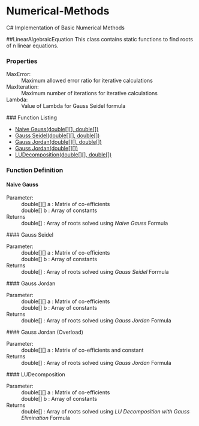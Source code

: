 # Numerical-Methods
C# Implementation of Basic Numerical Methods

##LinearAlgebraicEquation
This class contains static functions to find roots of n linear equations.

### Properties
<dl>
<dt>MaxError:</dt><dd> Maximum allowed error ratio for iterative calculations</dd>
<dt>MaxIteration:</dt><dd> Maximum number of iterations for iterative calculations</dd>
<dt>Lambda:</dt><dd> Value of Lambda for Gauss Seidel formula</dd>
</dl>
### Function Listing
<ul>
<li><a href="#naive-gauss">Naive Gauss(double[][], double[]) </a> </li>
<li><a href="#gauss-seidel">Gauss Seidel(double[][], double[]) </a> </li>
<li><a href="#gauss-jordan">Gauss Jordan(double[][], double[]) </a> </li>
<li><a href="#gauss-jordan-overload">Gauss Jordan(double[][]) </a> </li>
<li><a href="#ludecomposition">LUDecomposition(double[][], double[]) </a> </li>
</ul>

### Function Definition
#### Naive Gauss
<dl>
<dt> Parameter: </dt>
<dd> 
double[][] a : Matrix of co-efficients
<br/>
double[] b : Array of constants
</dd>
<dt>Returns</dt>
<dd>double[] : Array of roots solved using <em>Naive Gauss</em> Formula
</dl>
#### Gauss Seidel
<dl>
<dt> Parameter: </dt>
<dd> 
double[][] a : Matrix of co-efficients
<br/>
double[] b : Array of constants
</dd>
<dt>Returns</dt>
<dd>double[] : Array of roots solved using <em>Gauss Seidel</em> Formula
</dl>
#### Gauss Jordan
<dl>
<dt> Parameter: </dt>
<dd> 
double[][] a : Matrix of co-efficients
<br/>
double[] b : Array of constants
</dd>
<dt>Returns</dt>
<dd>double[] : Array of roots solved using <em>Gauss Jordan</em> Formula
</dl>
#### Gauss Jordan (Overload)
<dl>
<dt> Parameter: </dt>
<dd> 
double[][] a : Matrix of co-efficients and constant
</dd>
<dt>Returns</dt>
<dd>double[] : Array of roots solved using <em>Gauss Jordan</em> Formula
</dl>
#### LUDecomposition
<dl>
<dt> Parameter: </dt>
<dd> 
double[][] a : Matrix of co-efficients
<br/>
double[] b : Array of constants
</dd>
<dt>Returns</dt>
<dd>double[] : Array of roots solved using <em>LU Decomposition with Gauss Elimination</em> Formula
</dl>
